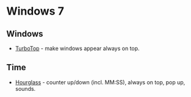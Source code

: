 # Windows 7

## Windows

* [TurboTop](http://www.savardsoftware.com/downloads/ttsetup.exe) - make windows appear always on top.

## Time

* [Hourglass](http://chris.dziemborowicz.com/apps/hourglass/) - counter up/down (incl. MM:SS), always on top, pop up, sounds.
